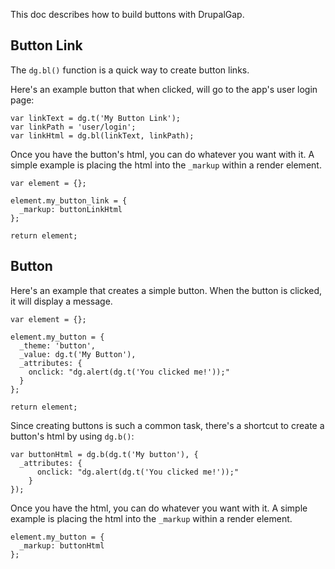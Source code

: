 This doc describes how to build buttons with DrupalGap.

## Button Link

The `dg.bl()` function is a quick way to create button links.

Here's an example button that when clicked, will go to the app's user login page:

```
var linkText = dg.t('My Button Link');
var linkPath = 'user/login';
var linkHtml = dg.bl(linkText, linkPath);
```

Once you have the button's html, you can do whatever you want with it. A simple example is placing the html into the `_markup` within a render element.

```
var element = {};

element.my_button_link = {
  _markup: buttonLinkHtml
};

return element;
```

## Button

Here's an example that creates a simple button. When the button is clicked, it will display a message.

```
var element = {};

element.my_button = {
  _theme: 'button',
  _value: dg.t('My Button'),
  _attributes: {
    onclick: "dg.alert(dg.t('You clicked me!'));"
  }
};

return element;
```

Since creating buttons is such a common task, there's a shortcut to create a button's html by using `dg.b()`:

```
var buttonHtml = dg.b(dg.t('My button'), {
  _attributes: {
      onclick: "dg.alert(dg.t('You clicked me!'));"
    }
});
```

Once you have the html, you can do whatever you want with it. A simple example is placing the html into the `_markup` within a render element.

```
element.my_button = {
  _markup: buttonHtml
};
```
